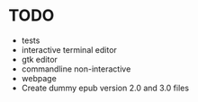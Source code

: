 # TODO

+ tests
+ interactive terminal editor
+ gtk editor
+ commandline non-interactive
+ webpage
+ Create dummy epub version 2.0 and 3.0 files
